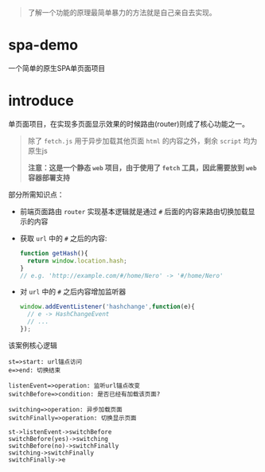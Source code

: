 > 了解一个功能的原理最简单暴力的方法就是自己亲自去实现。

# spa-demo

一个简单的原生SPA单页面项目

# introduce

单页面项目，在实现多页面显示效果的时候路由(router)则成了核心功能之一。

> 除了 `fetch.js` 用于异步加载其他页面 `html` 的内容之外，剩余 `script` 均为原生js
> 
> **注意：这是一个静态 `web` 项目，由于使用了 `fetch` 工具，因此需要放到 `web` 容器部署支持**

部分所需知识点：

+ 前端页面路由 `router` 实现基本逻辑就是通过 `#` 后面的内容来路由切换加载显示的内容

+ 获取 `url` 中的 `#` 之后的内容:

  ```javascript
  function getHash(){
    return window.location.hash;
  }
  // e.g. 'http://example.com/#/home/Nero' -> '#/home/Nero'
  ```

+ 对 `url` 中的 `#` 之后内容增加监听器

  ```javascript
  window.addEventListener('hashchange',function(e){
    // e -> HashChangeEvent
    // ...
  });
  ```

该案例核心逻辑

```flow
st=>start: url锚点访问
e=>end: 切换结束

listenEvent=>operation: 监听url锚点改变
switchBefore=>condition: 是否已经有加载该页面?

switching=>operation: 异步加载页面
switchFinally=>operation: 切换显示页面

st->listenEvent->switchBefore
switchBefore(yes)->switching
switchBefore(no)->switchFinally
switching->switchFinally
switchFinally->e
```